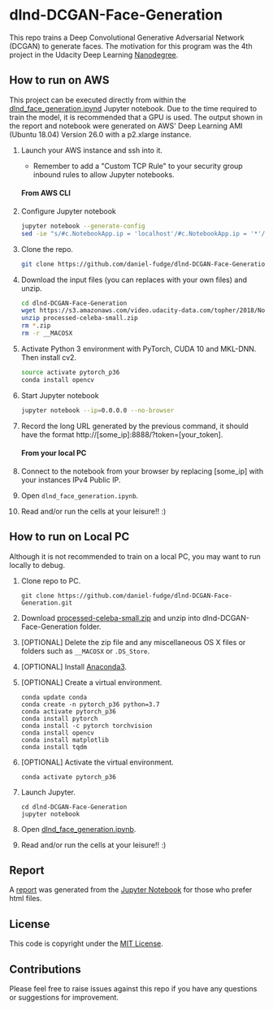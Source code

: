 # dlnd-DCGAN-Face-Generation
This repo trains a Deep Convolutional Generative Adversarial Network (DCGAN) to generate faces.  The motivation for this 
program was the 4th project in the Udacity Deep Learning [Nanodegree](https://www.udacity.com/course/deep-learning-nanodegree--nd101). 

## How to run on AWS
This project can be executed directly from within the [dlnd_face_generation.ipynd](dlnd_face_generation.ipynb) Jupyter 
notebook.  Due to the time required to train the model, it is recommended that a GPU is used.  The output shown in the 
report and notebook were generated on AWS' Deep Learning AMI (Ubuntu 18.04) Version 26.0 with a p2.xlarge instance.

1. Launch your AWS instance and ssh into it.
   - Remember to add a "Custom TCP Rule" to your security group inbound rules to allow Jupyter notebooks.
   
   #### From AWS CLI
1. Configure Jupyter notebook  
   ```bash
   jupyter notebook --generate-config
   sed -ie "s/#c.NotebookApp.ip = 'localhost'/#c.NotebookApp.ip = '*'/g" ~/.jupyter/jupyter_notebook_config.py
   ```

1. Clone the repo.
   ```bash 
   git clone https://github.com/daniel-fudge/dlnd-DCGAN-Face-Generation.git
   ```

1. Download the input files (you can replaces with your own files) and unzip.
   ```bash
   cd dlnd-DCGAN-Face-Generation
   wget https://s3.amazonaws.com/video.udacity-data.com/topher/2018/November/5be7eb6f_processed-celeba-small/processed-celeba-small.zip
   unzip processed-celeba-small.zip
   rm *.zip
   rm -r __MACOSX
   ```

1. Activate Python 3 environment with PyTorch, CUDA 10 and MKL-DNN.  Then install cv2.
   ```bash 
   source activate pytorch_p36
   conda install opencv
   ```

1. Start Jupyter notebook
   ```bash   
   jupyter notebook --ip=0.0.0.0 --no-browser
   ``` 

1. Record the long URL generated by the previous command, it should have the format 
http://[some_ip]:8888/?token=[your_token].
   
   #### From your local PC
1. Connect to the notebook from your browser by replacing [some_ip] with your instances IPv4 Public IP.

1. Open `dlnd_face_generation.ipynb`.

1. Read and/or run the cells at your leisure!!  :)   

## How to run on Local PC   
Although it is not recommended to train on a local PC, you may want to run locally to debug.  

1. Clone repo to PC.
   ```shell script
   git clone https://github.com/daniel-fudge/dlnd-DCGAN-Face-Generation.git
   ```

1. Download [processed-celeba-small.zip](https://s3.amazonaws.com/video.udacity-data.com/topher/2018/November/5be7eb6f_processed-celeba-small/processed-celeba-small.zip) 
and unzip into dlnd-DCGAN-Face-Generation folder.

1. [OPTIONAL] Delete the zip file and any miscellaneous OS X files or folders such as `__MACOSX` or `.DS_Store`.  

1. [OPTIONAL] Install [Anaconda3](https://www.anaconda.com/distribution/).

1. [OPTIONAL] Create a virtual environment.
   ```shell script
   conda update conda
   conda create -n pytorch_p36 python=3.7 
   conda activate pytorch_p36
   conda install pytorch
   conda install -c pytorch torchvision
   conda install opencv
   conda install matplotlib
   conda install tqdm
   ```
   
1. [OPTIONAL] Activate the virtual environment.
   ```shell script
   conda activate pytorch_p36
   ```

1. Launch Jupyter.
   ```shell script
   cd dlnd-DCGAN-Face-Generation
   jupyter notebook
   ```

1. Open [dlnd_face_generation.ipynb](dlnd_face_generation.ipynb).

1. Read and/or run the cells at your leisure!!  :)
 
## Report
A [report](report.html) was generated from the [Jupyter Notebook](dlnd_face_generation.ipynb) for those who prefer html 
files.

## License
This code is copyright under the [MIT License](LICENSE).

## Contributions
Please feel free to raise issues against this repo if you have any questions or suggestions for improvement.
